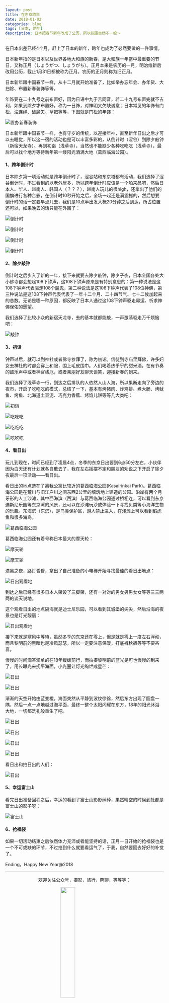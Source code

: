```yaml
---
layout: post
title: 在东京跨年
date: 2018-01-02
categories: blog
tags: [日本, 跨年]
description: 日本把春节新年改成了公历，所以氛围自然不一般～
---
```


<style>
img{
  display:block;
  margin:0
  auto;
}
</style>

<meta name="referrer" content="never">

在日本出差已经4个月，赶上了日本的新年，跨年也成为了必然要做的一件事情。

日本新年指的是日本以及世界各地大和族的新春，是大和族一年當中最重要的节日，又称正月（しょうがつ、しょうがち）。正月本来是农历的一月，明治维新后改用公历，截止1月31日都被称为正月。农历的正月则称为旧正月。

日本新年跟中国春节一样，从十二月就开始准备了，比如举办忘年会、办年货、大扫除、布置新春装饰等等。

年饰要在二十九号之前布置好，因为日语中九于苦同音，若二十九号布置完就不吉利，如果到除夕才布置好，称为一日饰，对神明又欠缺诚意；日本常见的年饰有门松、注连绳、破魔矢、草把等等，下图就是门松的年饰：

![置办新春装饰][1]

日本新年跟中国春节一样，也有守岁的传统，以迎接年神，直至新年日出之后才可以去睡觉，所以这一宿的活动也是可以丰富多彩的，从倒计时（涩谷）到除夕敲钟（新宿天龙寺）、再到初诣（浅草寺），当然也不能缺少各种吃吃吃（浅草寺），最后可以找个地方等待新年第一缕阳光洒满大地（葛西临海公园）。

#### 1、跨年倒计时
日本除夕第一项活动就是跨年倒计时了，涩谷站和东京塔都有活动，我们选择了涩谷倒计时，不过看到的以老外居多，所以跨年倒计时应该是一个舶来品吧，然后日本人、华人、越南人、韩国人（？？？），越南人玩儿的很high，还拿出了他们的国旗进行各种合影，在倒计时10秒开始之后，全场一起还是满震撼的，然后想要倒计时的话一定要早点儿去，我们是10点半出发大概20分钟之后到达，所占位置还可以，如果晚去的话只能在外围了：

![倒计时][2]

![倒计时][3]

![倒计时][4]

![倒计时][5]

#### 2、除夕敲钟
倒计时之后步入了新的一年，接下来就要去除夕敲钟，除夕子夜，日本全国各处大小佛寺都会想起108下钟声，这108下钟声原来是有特别意思的：第一种说法是这108下钟声代表驱走108个魔鬼，第二种说法是这108下钟声代表了108位神佛，第三种说法是这108下钟声代表代表了一年十二个月、二十四节气、七十二候加起来的总数。无论是哪一种原因，都反映了日本人通过这108下钟声驱走霉运、祈求神佛保佑的愿望。

我们选择了比较小众的新宿天龙寺，去的基本就都能敲，一声激荡驱走万千烦恼吧：

![敲钟][6]

#### 3、初诣
钟声过后，就可以到神社或者佛寺参拜了，称为初诣。信徒到寺庙里拜佛，许多妇女去神社的时都会穿上和服，围上毛皮围巾。人们喝着热乎乎的甜米酒，在有节奏的鼓乐声中或者神官祓厄，或者亲朋好友聊天谈笑，迎接新春的到来。

我们选择了浅草寺一行，到达之后排队的人依然人山人海，所以果断走向了旁边的夜市，开启了吃吃吃的模式，总结了一下，基本有烤猪肉、炸鸡排、煮大肠、烤鱿鱼、烤鱼、北海道土豆泥、巧克力香蕉、烤馅儿饼等等几大类吧：

![初诣][7]

![吃吃吃][8]

![吃吃吃][9]

![吃吃吃][10]

#### 4、看日出
玩儿到现在，时间已经到了凌晨4点，冬季的东京日出要到6点50分左右，小伙伴因为白天还有计划就各自散去了，我在左右摇摆不定和朋友的劝说之下开启了除夕夜最后一项活动——看日出。

看日出的地点选在了离我公寓比较近的葛西临海公园(Kasairinkai Park)。葛西临海公园是在荒川与旧江户川之间东西2公里的填筑地上建造的公园。沿岸有两个月牙形的人工沙滩，其中西海滨（西滨）与葛西临海公园通过桥相连，可以看到东京迪斯尼乐园等东京湾的风景，还可以在沙滩玩沙或体验一下寻找贝类等小海洋生物的乐趣。东海滨（东滨），是鸟类保护区，游人禁止进入，在浅滩上可以看到鰕虎鱼和很多海鸟。

![葛西临海公园][11]

葛西临海公园还有着号称日本最大的摩天轮：

![摩天轮][12]

![摩天轮][13]

漆黑之夜，路灯昏昏，拿出了自己准备的小电棒开始寻找最佳的看日出地点：

![日出观看地][14]

到达之后已经有很多日本人架设了三脚架，还有一对对的男女男男女女等等三三两两的谈天说地。

这个观看日出的地点隔海就是迪士尼乐园，可以看到其城堡的尖尖，然后沿海的夜景也是灯光靓丽：

![日出观看地][15]

接下来就是寒风中等待，虽然冬季的东京还在零上，但是就是零上一度左右浮动，而且黎明前的黑暗也是冷风瑟瑟，所以一定要注意保暖，打底裤秋裤等等不要吝啬。

慢慢的时间滴答滴单的在18年缓缓前行，而拍摄黎明前的蓝光是可也慢慢的到来了，用长曝光来抚平海面，小光圈让灯光绚烂成星芒：

![日出][16]

![日出][17]

渐渐的天空开始由蓝变橙，海面突然从平静到波纹徐徐，然后东方出现了圆盘一隅，然后一点一点地越过海平面，最终一整个太阳闪耀在东方，18年的阳光沐浴大地，一切都洗礼般重生了吧。

![日出][18]

![日出][19]

![日出][20]

![日出][21]

看日出和拍日出的人们：

![日出][22]

#### 5、幸运富士山
看完日出准备回程之后，幸运的看到了富士山影影绰绰，果然晴空的时候到处都是富士山的影子呀：

![富士山][23]

#### 6、抢福袋
如果一切活动结束之后依然体力充沛或者能坚持的话，正月一日开始的抢福袋也是一个不可或缺的环节，不过抢到什么就要看运气了，于我，自然要回去好好的补觉了。

Ending，Happy New Year@2018

------------
<p align="center">欢迎关注公众号，摄影，旅行，瞎聊，等等等：</p>
<img src="https://mmbiz.qpic.cn/mmbiz_jpg/QqiaFS6NT0eD1g2UjYu4VfCGHmbhgVqOAnNnJQfN7ZhRVUCopYOsfpPtIEB95VNEqu8trAxJXzGDg01ka6z6wzQ/0?wx_fmt=jpeg" width="30%" />

  [1]: https://mmbiz.qpic.cn/mmbiz_jpg/QqiaFS6NT0eD8gKIAduIAvoPVVhaFBfHHu3QcYFM3OkZbr4hVz1ZrFzGb5EHCvibA68StbXLduuqfMbUZIenNCibg/0?wx_fmt=jpeg
  [2]: https://mmbiz.qpic.cn/mmbiz_jpg/QqiaFS6NT0eD8gKIAduIAvoPVVhaFBfHHX1icxX2tTA6iafQV3ZseDu9malYchjiahf3P9gBFGwBFz4lGEsY0ghGVA/0?wx_fmt=jpeg
  [3]: https://mmbiz.qpic.cn/mmbiz_jpg/QqiaFS6NT0eD8gKIAduIAvoPVVhaFBfHHeWNy7lbHKbIwUDzHbKkpuvgr0z3A4iciaVxzzPPgvPATsSdocPicjIicDw/0?wx_fmt=jpeg
  [4]: https://mmbiz.qpic.cn/mmbiz_jpg/QqiaFS6NT0eD8gKIAduIAvoPVVhaFBfHH5wAZj9svFT1f0RvYbib5kO2rMYn5IcqEjzj7qKJ7nLp9ao30qJlicgQQ/0?wx_fmt=jpeg
  [5]: https://mmbiz.qpic.cn/mmbiz_jpg/QqiaFS6NT0eD8gKIAduIAvoPVVhaFBfHHkPicdic92fNRVjZKicD40JOxVt97hEOR4DicE2pvgAnXtnqK09iagyAty1A/0?wx_fmt=jpeg
  [6]: https://mmbiz.qpic.cn/mmbiz_jpg/QqiaFS6NT0eD8gKIAduIAvoPVVhaFBfHHnnRKbCGGD2ov0xtoV1TVRNCYZZSoYaSQOJQ8gjoftXtrsOGpthZA0g/0?wx_fmt=jpeg
  [7]: https://mmbiz.qpic.cn/mmbiz_jpg/QqiaFS6NT0eD8gKIAduIAvoPVVhaFBfHHYian0fjkcXtLW8H6eWCC7Xv2LbI3YTOIXSib93H71Dtj3riakcwo5oJ3A/0?wx_fmt=jpeg
  [8]: https://mmbiz.qpic.cn/mmbiz_jpg/QqiaFS6NT0eD8gKIAduIAvoPVVhaFBfHHFZcLfsvKQbP7xSIT4ygBOWChKPJslOmD4sWOBPUCticEicaqqVCt83Vw/0?wx_fmt=jpeg
  [9]: https://mmbiz.qpic.cn/mmbiz_jpg/QqiaFS6NT0eD8gKIAduIAvoPVVhaFBfHHVZudfnFJpB9Ic44v7qRQFkuSO0iamBSxUcUhfwXDgkExrZmPvd3MkWA/0?wx_fmt=jpeg
  [10]: https://mmbiz.qpic.cn/mmbiz_jpg/QqiaFS6NT0eD8gKIAduIAvoPVVhaFBfHHyRunT0rJ5ViaX94EEibSwckia3xqaHlB2whIfbPx8tJmiaoVew3ETNWvVA/0?wx_fmt=jpeg
  [11]: https://mmbiz.qpic.cn/mmbiz_jpg/QqiaFS6NT0eD8gKIAduIAvoPVVhaFBfHHEiafrsl45uZGAiaZVp318GW8A1Tj4DGEda1ibbkb0ceZlJAKu4MaDAdDA/0?wx_fmt=jpeg
  [12]: https://mmbiz.qpic.cn/mmbiz_jpg/QqiaFS6NT0eD8gKIAduIAvoPVVhaFBfHHkZg349hOzPia7fiazdJjbfFBOeu4R7DWvG1SGObhEU2elKUozmrDRZrQ/0?wx_fmt=jpeg
  [13]: https://mmbiz.qpic.cn/mmbiz_jpg/QqiaFS6NT0eD8gKIAduIAvoPVVhaFBfHHdTiaVCiaGPkMK8Fgx5sribOm8PCK32tCM2UmFF9kTpF7KO4WVC3tNGWRg/0?wx_fmt=jpeg
  [14]: https://mmbiz.qpic.cn/mmbiz_png/QqiaFS6NT0eCWIz1OxaVUiaFyCOrJnMyReLXuibu6vmjpQPEfowFic0INCliaZYCCZ6eblxUF5LHsCnJuwlUVdbjMTA/0?wx_fmt=png
  [15]: https://mmbiz.qpic.cn/mmbiz_jpg/QqiaFS6NT0eD8gKIAduIAvoPVVhaFBfHHub5EBXe9vlgg3xoJmpEv4KibErYV8YQyZY9ySicIIU27aZ8HK4g7EQDQ/0?wx_fmt=jpeg
  [16]: https://mmbiz.qpic.cn/mmbiz_jpg/QqiaFS6NT0eD8gKIAduIAvoPVVhaFBfHH7FFrpbbKxb2YN5HCoTmpB9lkyBHabrZiazhAWFqLdOiceaQBjbqfY6JA/0?wx_fmt=jpeg
  [17]: https://mmbiz.qpic.cn/mmbiz_jpg/QqiaFS6NT0eD8gKIAduIAvoPVVhaFBfHHT3bqJIdotFmlVOUB727JF97A9VVmGlmDdzEOVPjkFSSeOfYgm0oq2w/0?wx_fmt=jpeg
  [18]: https://mmbiz.qpic.cn/mmbiz_jpg/QqiaFS6NT0eD8gKIAduIAvoPVVhaFBfHHU6ZmxuTib8h56yuq7ukVsGEePx8R2dX48R50NALkpC3vtOvkTzAOzCQ/0?wx_fmt=jpeg
  [19]: https://mmbiz.qpic.cn/mmbiz_jpg/QqiaFS6NT0eD8gKIAduIAvoPVVhaFBfHH5qYazpgRGuGGDZ9boFOwBVXAas9PGTFEn5kXtKebhFcnlX0pD8eJBw/0?wx_fmt=jpeg
  [20]: https://mmbiz.qpic.cn/mmbiz_jpg/QqiaFS6NT0eD8gKIAduIAvoPVVhaFBfHHcushK6gHiaD6E7G1w0TNoDdIOt3yO2hscEDUCyEGpZVtxHwCrmzf8Pw/0?wx_fmt=jpeg
  [21]: https://mmbiz.qpic.cn/mmbiz_jpg/QqiaFS6NT0eD8gKIAduIAvoPVVhaFBfHHgTuj18PXb05icicoLHJbJQQh6mz0ufbH2y8tA3I5Xnj9YqDjYwDrlOFA/0?wx_fmt=jpeg
  [22]: https://mmbiz.qpic.cn/mmbiz_jpg/QqiaFS6NT0eD8gKIAduIAvoPVVhaFBfHHxWgLnheMwqpv3fo7OHT4IkkGThMmA7fKQA6JvbGzE9xrmxmNWR9OpQ/0?wx_fmt=jpeg
  [23]: https://mmbiz.qpic.cn/mmbiz_jpg/QqiaFS6NT0eD8gKIAduIAvoPVVhaFBfHHuWZibGmsPPRNTicscXMnMDfH2C6MmFMNdichKSQAjckicNEmSr7fonXRYg/0?wx_fmt=jpeg


